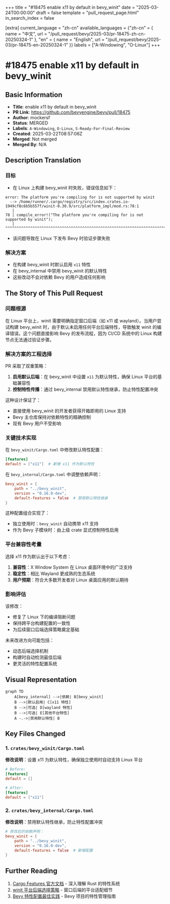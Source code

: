 +++
title = "#18475 enable x11 by default in bevy_winit"
date = "2025-03-24T00:00:00"
draft = false
template = "pull_request_page.html"
in_search_index = false

[extra]
current_language = "zh-cn"
available_languages = {"zh-cn" = { name = "中文", url = "/pull_request/bevy/2025-03/pr-18475-zh-cn-20250324-1" }, "en" = { name = "English", url = "/pull_request/bevy/2025-03/pr-18475-en-20250324-1" }}
labels = ["A-Windowing", "O-Linux"]
+++

# #18475 enable x11 by default in bevy_winit

## Basic Information
- **Title**: enable x11 by default in bevy_winit
- **PR Link**: https://github.com/bevyengine/bevy/pull/18475
- **Author**: mockersf
- **Status**: MERGED
- **Labels**: `A-Windowing`, `O-Linux`, `S-Ready-For-Final-Review`
- **Created**: 2025-03-22T08:57:06Z
- **Merged**: Not merged
- **Merged By**: N/A

## Description Translation

### 目标
- 在 Linux 上构建 bevy_winit 时失败，错误信息如下：
```
error: The platform you're compiling for is not supported by winit
  --> /home/runner/.cargo/registry/src/index.crates.io-1949cf8c6b5b557f/winit-0.30.9/src/platform_impl/mod.rs:78:1
   |
78 | compile_error!("The platform you're compiling for is not supported by winit");
   | ^^^^^^^^^^^^^^^^^^^^^^^^^^^^^^^^^^^^^^^^^^^^^^^^^^^^^^^^^^^^^^^^^^^^^^^^^^^^^
```
- 该问题导致在 Linux 下发布 Bevy 时验证步骤失败

### 解决方案
- 在构建 bevy_winit 时默认启用 `x11` 特性
- 在 bevy_internal 中禁用 bevy_winit 的默认特性
- 这些改动不会对依赖 Bevy 的用户造成任何影响

## The Story of This Pull Request

### 问题根源
在 Linux 平台上，winit 需要明确指定窗口后端（如 x11 或 wayland）。当用户尝试构建 bevy_winit 时，由于默认未启用任何平台后端特性，导致触发 winit 的编译错误。这个问题直接影响 Bevy 的发布流程，因为 CI/CD 系统中的 Linux 构建节点无法通过验证步骤。

### 解决方案的工程选择
PR 采取了双重策略：
1. **启用默认后端**：在 bevy_winit 中设置 `x11` 为默认特性，确保 Linux 平台的基础兼容性
2. **控制特性传播**：通过 bevy_internal 禁用默认特性继承，防止特性配置冲突

这种设计保证了：
- 直接使用 bevy_winit 的开发者获得开箱即用的 Linux 支持
- Bevy 主仓库保持对依赖特性的精确控制
- 现有 Bevy 用户不受影响

### 关键技术实现
在 `bevy_winit/Cargo.toml` 中修改默认特性配置：
```toml
[features]
default = ["x11"]  # 新增 x11 作为默认特性
```

在 `bevy_internal/Cargo.toml` 中调整依赖声明：
```toml
bevy_winit = { 
    path = "../bevy_winit", 
    version = "0.16.0-dev", 
    default-features = false  # 禁用默认特性继承
}
```

这种配置组合实现了：
- 独立使用时：`bevy_winit` 自动携带 x11 支持
- 作为 Bevy 子模块时：由上级 crate 显式控制特性启用

### 平台兼容性考量
选择 x11 作为默认出于以下考虑：
1. **兼容性**：X Window System 在 Linux 桌面环境中的广泛支持
2. **稳定性**：相比 Wayland 更成熟的生态系统
3. **用户预期**：符合大多数开发者对 Linux 桌面应用的默认期待

### 影响评估
该修改：
- 修复了 Linux 下的编译阻断问题
- 保持跨平台构建配置的一致性
- 为后续窗口后端选择策略奠定基础

未来改进方向可能包括：
- 动态后端选择机制
- 构建时自动检测最佳后端
- 更灵活的特性配置系统

## Visual Representation

```mermaid
graph TD
    A[bevy_internal] -->|依赖| B[bevy_winit]
    B -->|默认启用| C[x11 特性]
    B -->|可选| D[wayland 特性]
    B -->|可选| E[其他平台特性]
    A -.->|禁用默认特性| B
```

## Key Files Changed

### 1. `crates/bevy_winit/Cargo.toml`
**修改说明**：设置 x11 为默认特性，确保独立使用时自动支持 Linux 平台

```toml
# Before:
[features]
default = []

# After:
[features]
default = ["x11"]
```

### 2. `crates/bevy_internal/Cargo.toml`
**修改说明**：禁用默认特性继承，防止特性配置冲突

```toml
# 修改后的依赖声明：
bevy_winit = { 
    path = "../bevy_winit", 
    version = "0.16.0-dev", 
    default-features = false  # 新增配置
}
```

## Further Reading
1. [Cargo Features 官方文档](https://doc.rust-lang.org/cargo/reference/features.html) - 深入理解 Rust 的特性系统
2. [winit 平台后端选择策略](https://github.com/rust-windowing/winit#platform-notes) - 窗口后端的平台适配细节
3. [Bevy 特性配置最佳实践](https://bevy-cheatbook.github.io/programming/features.html) - Bevy 项目的特性管理指南